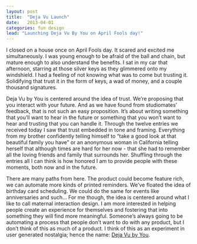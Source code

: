 ```yaml
---
layout: post
title:  "Deja Vu Launch"
date:   2013-04-01
categories: fun design
lead: "Launching Deja Vu By You on April Fools day!"
---
```


I closed on a house once on April Fools day. It scared and excited me simultaneously. I was young enough to be afraid of the ball and chain, but mature enough to also understand the benefits. I sat in my car that afternoon, starring at those silver keys as they glimmered onto my windshield. I had a feeling of not knowing what was to come but trusting it. Solidifying that trust it in the form of keys, a wad of money, and a couple thousand signatures.

Deja Vu by You is centered around the idea of trust. We’re proposing that you interact with your future. And as we have found from studiomates’ feedback, that is not such an easy proposition. It’s about writing something that you’ll want to hear in the future or something that you won’t want to hear and trusting that you can handle it. Through the twelve entries we received today I saw that trust embedded in tone and framing. Everything from my brother confidently telling himself to “take a good look at that beautiful family you have” or an anonymous woman in California telling herself that although times are hard for her now - that she had to remember all the loving friends and family that surrounds her. Shuffling through the entries all I can think is how honored I am to provide people with these moments, both now and in the future.

There are many paths from here. The product could become feature rich, we can automate more kinds of printed reminders. We’ve floated the idea of birthday card scheduling. We could do the same for events like anniversaries and such… For me though, the idea is centered around what I like to call maternal interaction design. I am more interested in helping people create an experience for themselves and fostering that into something they will find more meaningful. Someone’s always going to be automating a process that people don’t want to do with any product, but I don’t think of this as much of a product. I think of this as an experiment in user generated nostalgia; hence the name: [Deja Vu by You](http://www.DejaVubyYou.com).